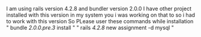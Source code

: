 I am using rails version 4.2.8 and bundler version 2.0.0
I have other project installed with this version in my system you i was working on that to so i had to work with this version
So
PLease user these commands while installation
" bundle _2.0.0.pre.3_ install "
" rails _4.2.8_ new assignment -d mysql "
